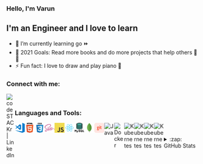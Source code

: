 ### Hello, I'm Varun

## I'm an Engineer and I love to learn

- 🌱 I’m currently learning go ⏩
- 🥅 2021 Goals: Read more books and do more projects that help others 👴👵
- ⚡ Fun fact: I love to draw and play piano 🎹

### Connect with me:

[<img align="left" alt="codeSTACKr | LinkedIn" width="22px" src="/icons/linkedin.svg" />][linkedin]
<br />

### Languages and Tools:

<img align="left" alt="Visual Studio Code" width="26px" src="https://raw.githubusercontent.com/github/explore/80688e429a7d4ef2fca1e82350fe8e3517d3494d/topics/visual-studio-code/visual-studio-code.png" />
<img align="left" alt="HTML5" width="26px" src="https://raw.githubusercontent.com/github/explore/80688e429a7d4ef2fca1e82350fe8e3517d3494d/topics/html/html.png" />
<img align="left" alt="CSS3" width="26px" src="https://raw.githubusercontent.com/github/explore/80688e429a7d4ef2fca1e82350fe8e3517d3494d/topics/css/css.png" />
<img align="left" alt="Sass" width="26px" src="https://raw.githubusercontent.com/github/explore/80688e429a7d4ef2fca1e82350fe8e3517d3494d/topics/sass/sass.png" />
<img align="left" alt="JavaScript" width="26px" src="https://raw.githubusercontent.com/github/explore/80688e429a7d4ef2fca1e82350fe8e3517d3494d/topics/javascript/javascript.png" />
<img align="left" alt="React" width="26px" src="https://raw.githubusercontent.com/github/explore/80688e429a7d4ef2fca1e82350fe8e3517d3494d/topics/react/react.png" />
<img align="left" alt="MySQL" width="26px" src="/icons/mysql.svg" />
<img align="left" alt="MongoDB" width="26px" src="/icons/mongodb-icon.svg" />
<img align="left" alt="Git" width="26px" src="/icons/git.svg" />
<img align="left" alt="Java" width="26px" src="https://www.vectorlogo.zone/logos/java/java-icon.svg" />
<img align="left" alt="Docker" width="26px" src="https://www.vectorlogo.zone/logos/docker/docker-icon.svg" />
<img align="left" alt="Kubernetes" width="26px" src="https://www.vectorlogo.zone/logos/kubernetes/kubernetes-icon.svg" />
<img align="left" alt="Kubernetes" width="26px" src="https://www.vectorlogo.zone/logos/elastic/elastic-icon.svg" />
<img align="left" alt="Kubernetes" width="26px" src="https://www.vectorlogo.zone/logos/fluentd/fluentd-icon.svg" />
<img align="left" alt="Kubernetes" width="26px" src="https://www.vectorlogo.zone/logos/amazon_aws/amazon_aws-icon.svg" />


<br />
<br />

<details>
  <summary>:zap: GitHub Stats</summary>

  <img align="left" alt="KSVarun's GitHub Stats" src="https://github-readme-stats.vercel.app/api?username=KSVarun&show_icons=true&hide_border=true&hide=stars" />

</details>

[linkedin]: https://linkedin.com/in/varun-ks-04493814a/
